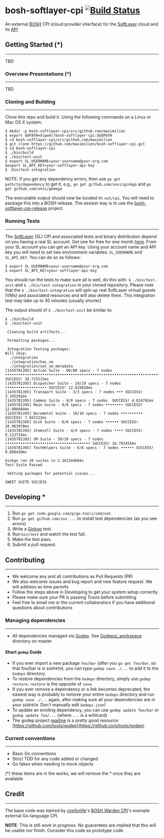 bosh-softlayer-cpi [![Build Status](https://travis-ci.org/maximilien/bosh-softlayer-cpi.svg?branch=master)](https://travis-ci.org/maximilien/bosh-softlayer-cpi#)
==================

An external [BOSH](http://github.com/cloudfoundry/bosh) CPI (cloud provider interface) for the [SoftLayer](http://www.softlayer.com) cloud and its [API](http://sldn.softlayer.com/article/SoftLayer-API-Overview)

## Getting Started (*)
------------------

TBD

### Overview Presentations (*)
--------------------------

TBD

### Cloning and Building
------------------------

Clone this repo and build it. Using the following commands on a Linux or Mac OS X system:

```
$ mkdir -p bosh-softlayer-cpi/src/github.com/maximilien
$ export GOPATH=$(pwd)/bosh-softlayer-cpi:$GOPATH
$ cd bosh-softlayer-cpi/src/github.com/maximilien
$ git clone https://github.com/maximilien/bosh-softlayer-cpi.git
$ cd bosh-softlayer-cpi
$ ./bin/build
$ ./bin/test-unit
$ export SL_USERNAME=your-username@your-org.com
$export SL_API_KEY=your-softlayer-api-key
$ .bin/test-integration
```

NOTE: if you get any dependency errors, then use `go get path/to/dependency` to get it, e.g., `go get github.com/onsi/ginkgo` and `go get github.com/onsi/gomega`

The executable output should now be located in: `out/cpi`. You will need to package this into a BOSH release. The easiest way is to use the [bosh-softlayer-cpi-release](https://github.com/maximilien/bosh-softlayer-cpi-release) project.

### Running Tests
-----------------

The [SoftLayer](http://www.softlayer.com) (SL) CPI and associated tests and binary distribution depend on you having a real SL account. Get one for free for one month [here](http://www.softlayer.com/info/free-cloud). From your SL account you can get an API key. Using your account name and API key you will need to set two environment variables: `SL_USERNAME` and `SL_API_KEY`. You can do so as follows:

```
$ export SL_USERNAME=your-username@your-org.com
$ export SL_API_KE?=your-softlayer-api-key
```

You should run the tests to make sure all is well, do this with: `$ ./bin/test-unit` and `$ ./bin/test-integration` in your cloned repository. Please note that the `$ ./bin/test-integration` will spin up real SoftLayer virtual guests (VMs) and associated resources and will also delete them. This integration test may take up to 30 minutes (usually shorter)

The output should of `$ ./bin/test-unit` be similar to:

```
$ ./bin/build
$ ./bin/test-unit

 Cleaning build artifacts...

 Formatting packages...

 Integration Testing packages:
Will skip:
  ./integration
  ./integration/has_vm
  ./integration/set_vm_metadata
[1435781395] Action Suite - 80/80 specs - 7 nodes •••••••••••••••••••••••••••••••••••••••••••••••••••••••••••••••••••••••••••••••• SUCCESS! 39.715515ms
[1435781395] Dispatcher Suite - 19/19 specs - 7 nodes ••••••••••••••••••• SUCCESS! 12.016828ms
[1435781395] Transport Suite - 3/3 specs - 7 nodes ••• SUCCESS! 3.195291ms
[1435781395] Common Suite - 0/0 specs - 7 nodes  SUCCESS! 4.824792ms
[1435781395] Main Suite - 8/8 specs - 7 nodes •••••••• SUCCESS! 12.886684ms
[1435781395] Baremetal Suite - 10/10 specs - 7 nodes •••••••••• SUCCESS! 7.567213ms
[1435781395] Disk Suite - 6/6 specs - 7 nodes •••••• SUCCESS! 26.963978ms
[1435781395] Stemcell Suite - 4/4 specs - 7 nodes •••• SUCCESS! 8.112732ms
[1435781395] VM Suite - 39/39 specs - 7 nodes ••••••••••••••••••••••••••••••••••••••• SUCCESS! 16.783455ms
[1435781395] TestHelpers Suite - 6/6 specs - 7 nodes •••••• SUCCESS! 8.888439ms

Ginkgo ran 10 suites in 2.341344604s
Test Suite Passed

 Vetting packages for potential issues...

SWEET SUITE SUCCESS
```

## Developing *
---------------

1. Run `go get code.google.com/p/go.tools/cmd/vet`
2. Run `go get github.com/xxx ...` to install test dependencies (as you see errors)
1. Write a [Ginkgo](https://github.com/onsi/ginkgo) test.
1. Run `bin/test` and watch the test fail.
1. Make the test pass.
1. Submit a pull request.

## Contributing
---------------

* We welcome any and all contributions as Pull Requests (PR)
* We also welcome issues and bug report and new feature request. We will address as time permits
* Follow the steps above in Developing to get your system setup correctly
* Please make sure your PR is passing Travis before submitting
* Feel free to email me or the current collaborators if you have additional questions about contributions

### Managing dependencies
-------------------------

* All dependencies managed via [Godep](https://github.com/tools/godep). See [Godeps/_workspace](https://github.com/maximilien/i18n4go/tree/master/Godeps/_workspace) directory on master

#### Short `godep` Guide
* If you ever import a new package `foo/bar` (after you `go get foo/bar`, so that foo/bar is in `$GOPATH`), you can type `godep save ./...` to add it to the `Godeps` directory.
* To restore dependencies from the `Godeps` directory, simply use `godep restore`. `restore` is the opposite of `save`.
* If you ever remove a dependency or a link becomes deprecated, the easiest way is probably to remove your entire `Godeps` directory and run `godep save ./...` again, after making sure all your dependencies are in your `$GOPATH`. Don't manually edit `Godeps.json`!
* To update an existing dependency, you can use `godep update foo/bar` or `godep update foo/...` (where `...` is a wildcard)
* The godep project [readme](https://github.com/tools/godep/README.md) is a pretty good resource: [https://github.com/tools/godep](https://github.com/tools/godep)

### Current conventions
-----------------------

* Basic Go conventions
* Strict TDD for any code added or changed
* Go fakes when needing to mock objects

(*) these items are in the works, we will remove the * once they are available

## Credit
---------

The base code was inpired by [cppforlife](https://github.com/cppforlife)'s [BOSH Warden CPI](https://github.com/cppforlife/bosh-warden-cpi)'s example external Go-language CPI.

**NOTE**: This is still _work in progress_. No guarantees are implied that this will be usable nor finish. Consider this code as prototype code.
